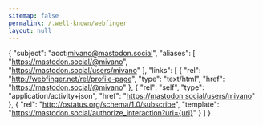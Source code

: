 ```yaml
---
sitemap: false
permalink: /.well-known/webfinger
layout: null
---
```


{
  "subject": "acct:mivano@mastodon.social",
  "aliases": [
    "https://mastodon.social/@mivano",
    "https://mastodon.social/users/mivano"
  ],
  "links": [
    {
      "rel": "http://webfinger.net/rel/profile-page",
      "type": "text/html",
      "href": "https://mastodon.social/@mivano"
    },
    {
      "rel": "self",
      "type": "application/activity+json",
      "href": "https://mastodon.social/users/mivano"
    },
    {
      "rel": "http://ostatus.org/schema/1.0/subscribe",
      "template": "https://mastodon.social/authorize_interaction?uri={uri}"
    }
  ]
}
